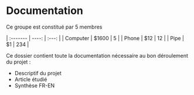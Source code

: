 # Documentation

Ce groupe est constitué par 5 membres


| :------- | ----: | :---: |
| Computer | $1600 |  5    |
| Phone    | $12   |  12   |
| Pipe     | $1    |  234  |





Ce dossier contient toute la documentation nécessaire au bon déroulement du projet :

  * Descriptif du projet
  * Article étudié
  * Synthèse FR-EN
